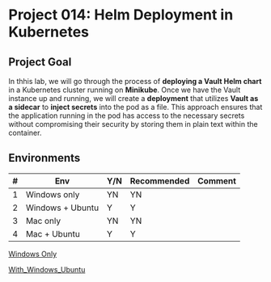 # Project 014: Helm Deployment in Kubernetes

## Project Goal

In thhis lab, we will go through the process of **deploying a Vault Helm chart** in a Kubernetes cluster running on **Minikube**. Once we have the Vault instance up and running, we will create a **deployment** that utilizes **Vault as a sidecar** to **inject secrets** into the pod as a file. This approach ensures that the application running in the pod has access to the necessary secrets without compromising their security by storing them in plain text within the container.

## Environments

| #  | Env  | Y/N  | Recommended   |  Comment |
|---|---|---|---|---|
| 1 | Windows only | YN | YN |   |
| 2 | Windows + Ubuntu | Y | Y |   |
| 3 | Mac only | YN | YN |   |
| 4 | Mac + Ubuntu | Y | Y |   |

[Windows Only](01_YN_WindowsOnly.md)

[With_Windows_Ubuntu](02_YN_Windows_Ubuntu.md)

<!--

[Mac Only](03_N_MacOnly.md)

[With_Mac_Ubuntu](04_Y_MacDocker_Ubuntu.md)

[With_Mac_Ubuntu](04_Y_Mac_UbuntuDocker.md)
-->
